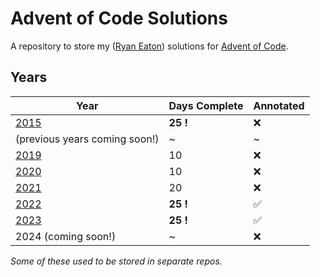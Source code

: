 # Advent of Code Solutions

A repository to store my ([Ryan Eaton](https://www.linkedin.com/in/ryan-l-eaton/)) solutions for [Advent of Code](https://adventofcode.com/).

## Years

| Year                          | Days Complete | Annotated          |
|-------------------------------|---------------|--------------------|
| [2015](2015/readme.md)        | **25 !**      | :x:                |
| (previous years coming soon!) | ~             | ~                  |
| [2019](2019/readme.md)        | 10            | :x:                |
| [2020](2020/readme.md)        | 10            | :x:                |
| [2021](2021/readme.md)        | 20            | :x:                |
| [2022](2022/README.md)        | **25 !**      | :white_check_mark: |
| [2023](2023/readme.md)        | **25 !**      | :white_check_mark: |
| 2024 (coming soon!)           | ~             | :x:                |

*Some of these used to be stored in separate repos.*
